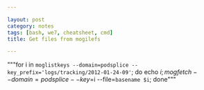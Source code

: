 ```yaml
---

layout: post
category: notes
tags: [bash, we7, cheatsheet, cmd]
title: Get files from mogilefs

---
```


"""for i in `moglistkeys --domain=podsplice --key_prefix='logs/tracking/2012-01-24-09'`; do echo $i ;mogfetch --domain=podsplice --key=$i --file=`basename $i`; done"""
